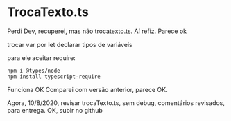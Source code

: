 # TrocaTexto.ts

Perdi Dev, recuperei, mas não trocatexto.ts. Aí refiz. Parece ok

trocar var por let
declarar tipos de variáveis

para ele aceitar require:
~~~
npm i @types/node 
npm install typescript-require
~~~

Funciona OK
Comparei com versão anterior, parece OK.

Agora, 10/8/2020, revisar trocaTexto.ts, sem debug, comentários revisados, para entrega.
OK, subir no github
